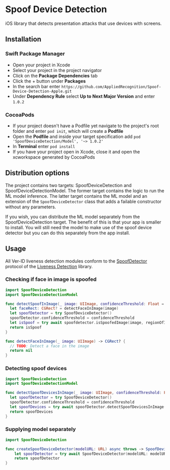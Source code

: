 # Spoof Device Detection

iOS library that detects presentation attacks that use devices with screens.

## Installation

### Swift Package Manager

- Open your project in Xcode
- Select your project in the project navigator
- Click on the **Package Dependencies** tab
- Click the + button under **Packages**
- In the search bar enter `https://github.com/AppliedRecognition/Spoof-Device-Detection-Apple.git`
- Under **Dependency Rule** select **Up to Next Major Version** and enter `1.0.2`

### CocoaPods

- If your project doesn't have a Podfile yet navigate to the project's root folder and enter `pod init`, which will create a **Podfile**
- Open the **Podfile** and inside your target specification add `pod 'SpoofDeviceDetection/Model', '~> 1.0.2'`
- In **Terminal** enter `pod install`
- If you have your project open in Xcode, close it and open the xcworkspace generated by CocoaPods

## Distribution options

The project contains two targets: SpoofDeviceDetection and SpoofDeviceDetectionModel. The former target contains the logic to run the ML model inference. The latter target contains the ML model and an extension of the `SpoofDeviceDetector` class that adds a failable constructor without any parameters.

If you wish, you can distribute the ML model separately from the SpoofDeviceDetection target. The benefit of this is that your app is smaller to install. You will still need the model to make use of the spoof device detector but you can do this separately from the app install.

## Usage

All Ver-ID liveness detection modules conform to the [SpoofDetector](https://github.com/AppliedRecognition/Liveness-Detection-Core-Apple/blob/main/Sources/LivenessDetection/SpoofDetector.swift) protocol of the [Liveness Detection](https://github.com/AppliedRecognition/Liveness-Detection-Core-Apple/tree/main) library.

### Checking if face in image is spoofed

```swift
import SpoofDeviceDetection
import SpoofDeviceDetectionModel

func detectSpoofInImage(_ image: UIImage, confidenceThreshold: Float = 0.5) async throws -> Bool 
  let faceRect: CGRect? = detectFaceInImage(image)
  let spoofDetector = try SpoofDeviceDetector()
  spoofDetector.confidenceThreshold = confidenceThreshold
  let isSpoof = try await spoofdetector.isSpoofedImage(image, regionOfInterest: faceRect)
  return isSpoof
}

func detectFaceInImage(_ image: UIImage) -> CGRect? {
  // TODO: Detect a face in the image
  return nil
}
```

### Detecting spoof devices

```swift
import SpoofDeviceDetection
import SpoofDeviceDetectionModel

func detectSpoofDevicesInImage(_ image: UIImage, confidenceThreshold: Float = 0.5) async throws -> [DetectedSpoof] {
  let spoofDetector = try SpoofDeviceDetector()
  spoofDetector.confidenceThreshold = confidenceThreshold
  let spoofDevices = try await spoofDetector.detectSpoofDevicesInImage(image)
  return spoofDevices
}
```

### Supplying model separately

```swift
import SpoofDeviceDetection

func createSpoofDeviceDetector(modelURL: URL) async throws -> SpoofDeviceDetector {
    let spoofDetector = try await SpoofDeviceDetector(modelURL: modelURL)
    return spoofDetector
}
```